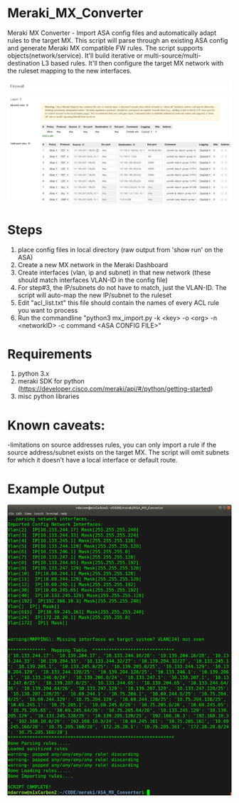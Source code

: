 # Meraki_MX_Converter
Meraki MX Converter - Import ASA config files and automatically adapt rules to the target MX. This script will parse through an existing ASA config and generate Meraki MX compatible FW rules. The script supports objects(network/service). It'll build iterative or multi-source/multi-destination L3 based rules. It'll then configure the target MX network with the ruleset mapping to the new interfaces.

![ASA RULES](images/ASA_MX_Rules.PNG)


# Steps
1. place config files in local directory (raw output from 'show run' on the ASA)
2. Create a new MX network in the Meraki Dashboard
3. Create interfaces (vlan, ip and subnet) in that new network (these should match interfaces VLAN-ID in the config file)
4. For step#3, the IP/subnets do not have to match, just the VLAN-ID. The script will auto-map the new IP/subnet to the ruleset
5. Edit "acl_list.txt" this file should contain the names of every ACL rule you want to process
5. Run the commandline "python3 mx_import.py -k \<key\> -o \<org\> -n \<networkID\> -c command \<ASA CONFIG FILE\>"

# Requirements
1. python 3.x
2. meraki SDK for python (https://developer.cisco.com/meraki/api/#/python/getting-started)
3. misc python libraries

# Known caveats:
-limitations on source addresses rules, you can only import a rule if the source address/subnet exists on the target MX. The script will omit subnets for which it doesn't have a local interface or default route.

# Example Output
![output](images/output.png)
